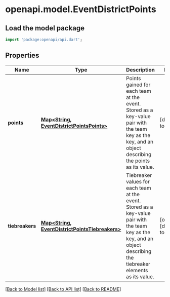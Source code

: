 # openapi.model.EventDistrictPoints

## Load the model package
```dart
import 'package:openapi/api.dart';
```

## Properties
Name | Type | Description | Notes
------------ | ------------- | ------------- | -------------
**points** | [**Map&lt;String, EventDistrictPointsPoints&gt;**](EventDistrictPointsPoints.md) | Points gained for each team at the event. Stored as a key-value pair with the team key as the key, and an object describing the points as its value. | [default to {}]
**tiebreakers** | [**Map&lt;String, EventDistrictPointsTiebreakers&gt;**](EventDistrictPointsTiebreakers.md) | Tiebreaker values for each team at the event. Stored as a key-value pair with the team key as the key, and an object describing the tiebreaker elements as its value. | [optional] [default to {}]

[[Back to Model list]](../README.md#documentation-for-models) [[Back to API list]](../README.md#documentation-for-api-endpoints) [[Back to README]](../README.md)


